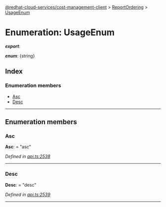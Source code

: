 [@redhat-cloud-services/cost-management-client](../README.md) > [ReportOrdering](../modules/reportordering.md) > [UsageEnum](../enums/reportordering.usageenum.md)

# Enumeration: UsageEnum

*__export__*: 

*__enum__*: {string}

## Index

### Enumeration members

* [Asc](reportordering.usageenum.md#asc)
* [Desc](reportordering.usageenum.md#desc)

---

## Enumeration members

<a id="asc"></a>

###  Asc

**Asc**:  = "asc"

*Defined in [api.ts:2538](https://github.com/karelhala/javascript-clients/blob/master/packages/cost-management/api.ts#L2538)*

___
<a id="desc"></a>

###  Desc

**Desc**:  = "desc"

*Defined in [api.ts:2539](https://github.com/karelhala/javascript-clients/blob/master/packages/cost-management/api.ts#L2539)*

___

